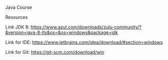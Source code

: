 Java Course

Resources

Link JDK 8: https://www.azul.com/downloads/zulu-community/?&version=java-8-lts&os=&os=windows&package=jdk

Link for IDE: https://www.jetbrains.com/idea/download/#section=windows

Link for Git: https://git-scm.com/download/win
